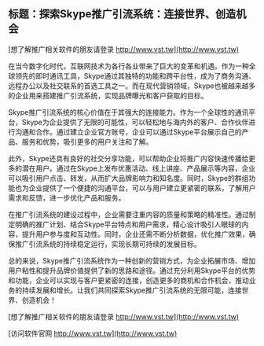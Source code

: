 ## **标题：探索Skype推广引流系统：连接世界、创造机会**

[想了解推广相关软件的朋友请登录 http://www.vst.tw](http://www.vst.tw)

在当今数字化时代，互联网技术为各行各业带来了巨大的变革和机遇。作为一种全球领先的即时通讯工具，Skype通过其独特的功能和跨平台性，成为了商务沟通、远程办公以及社交联系的首选工具之一。而在现代营销领域，Skype也被越来越多的企业用来搭建推广引流系统，实现品牌曝光和客户获取的目标。

Skype推广引流系统的核心价值在于其强大的连接能力。作为一个全球性的通讯平台，Skype为企业提供了无限的可能性，可以轻松地与海内外的客户、合作伙伴进行沟通和合作。通过建立企业官方账号，企业可以通过Skype平台展示自己的产品、服务和优势，吸引更多的用户关注和了解。

此外，Skype还具有良好的社交分享功能，可以帮助企业将推广内容快速传播给更多的潜在用户。通过在Skype上发布优惠活动、线上讲座、产品展示等内容，企业可以吸引用户点击、转发，从而扩大品牌影响力和知名度。同时，Skype的群组功能也为企业提供了一个便捷的沟通平台，可以与用户建立更紧密的联系，了解用户需求和反馈，进一步优化产品和服务。

在推广引流系统的建设过程中，企业需要注重内容的质量和策略的精准性。通过制定明确的推广计划、结合Skype平台特点和用户需求，精心设计吸引人眼球的内容，提升用户参与度和互动性。同时，企业还需不断分析数据，优化推广效果，确保推广引流系统的持续稳定运行，实现长期可持续的发展目标。

总的来说，Skype推广引流系统作为一种创新的营销方式，为企业拓展市场、增加用户粘性和提升品牌价值提供了新的思路和途径。通过充分利用Skype平台的优势和功能，企业可以实现与客户更紧密的连接，创造更多的商机和合作机会，推动业务的持续发展和增长。让我们共同探索Skype推广引流系统的无限可能，连接世界、创造机会！

[想了解推广相关软件的朋友请登录 http://www.vst.tw](http://www.vst.tw)


[访问软件官网 http://www.vst.tw](http://www.vst.tw)

